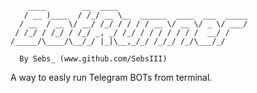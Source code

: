 ```
    ____        __  ____                             
   / __ )____  / /_/ __ \__  ______  ____  ___  _____
  / __  / __ \/ __/ /_/ / / / / __ \/ __ \/ _ \/ ___/
 / /_/ / /_/ / /_/ _, _/ /_/ / / / / / / /  __/ /    
/_____/\____/\__/_/ |_|\__,_/_/ /_/_/ /_/\___/_/

  By Sebs_ (www.github.com/SebsIII)

```   
A way to easly run Telegram BOTs from terminal.
